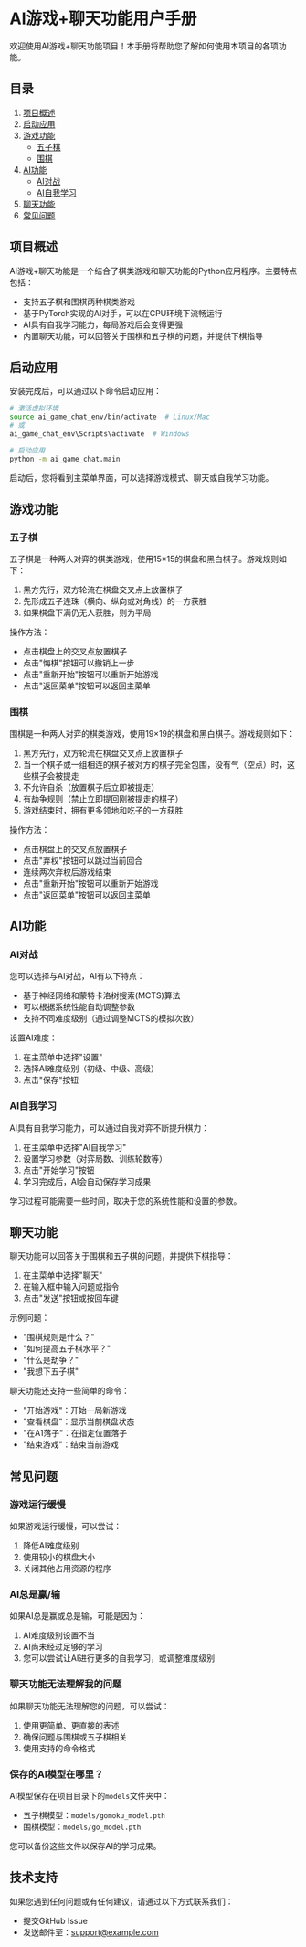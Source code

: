 # AI游戏+聊天功能用户手册

欢迎使用AI游戏+聊天功能项目！本手册将帮助您了解如何使用本项目的各项功能。

## 目录

1. [项目概述](#项目概述)
2. [启动应用](#启动应用)
3. [游戏功能](#游戏功能)
   - [五子棋](#五子棋)
   - [围棋](#围棋)
4. [AI功能](#AI功能)
   - [AI对战](#AI对战)
   - [AI自我学习](#AI自我学习)
5. [聊天功能](#聊天功能)
6. [常见问题](#常见问题)

## 项目概述

AI游戏+聊天功能是一个结合了棋类游戏和聊天功能的Python应用程序。主要特点包括：

- 支持五子棋和围棋两种棋类游戏
- 基于PyTorch实现的AI对手，可以在CPU环境下流畅运行
- AI具有自我学习能力，每局游戏后会变得更强
- 内置聊天功能，可以回答关于围棋和五子棋的问题，并提供下棋指导

## 启动应用

安装完成后，可以通过以下命令启动应用：

```bash
# 激活虚拟环境
source ai_game_chat_env/bin/activate  # Linux/Mac
# 或
ai_game_chat_env\Scripts\activate  # Windows

# 启动应用
python -m ai_game_chat.main
```

启动后，您将看到主菜单界面，可以选择游戏模式、聊天或自我学习功能。

## 游戏功能

### 五子棋

五子棋是一种两人对弈的棋类游戏，使用15×15的棋盘和黑白棋子。游戏规则如下：

1. 黑方先行，双方轮流在棋盘交叉点上放置棋子
2. 先形成五子连珠（横向、纵向或对角线）的一方获胜
3. 如果棋盘下满仍无人获胜，则为平局

操作方法：
- 点击棋盘上的交叉点放置棋子
- 点击"悔棋"按钮可以撤销上一步
- 点击"重新开始"按钮可以重新开始游戏
- 点击"返回菜单"按钮可以返回主菜单

### 围棋

围棋是一种两人对弈的棋类游戏，使用19×19的棋盘和黑白棋子。游戏规则如下：

1. 黑方先行，双方轮流在棋盘交叉点上放置棋子
2. 当一个棋子或一组相连的棋子被对方的棋子完全包围，没有气（空点）时，这些棋子会被提走
3. 不允许自杀（放置棋子后立即被提走）
4. 有劫争规则（禁止立即提回刚被提走的棋子）
5. 游戏结束时，拥有更多领地和吃子的一方获胜

操作方法：
- 点击棋盘上的交叉点放置棋子
- 点击"弃权"按钮可以跳过当前回合
- 连续两次弃权后游戏结束
- 点击"重新开始"按钮可以重新开始游戏
- 点击"返回菜单"按钮可以返回主菜单

## AI功能

### AI对战

您可以选择与AI对战，AI有以下特点：

- 基于神经网络和蒙特卡洛树搜索(MCTS)算法
- 可以根据系统性能自动调整参数
- 支持不同难度级别（通过调整MCTS的模拟次数）

设置AI难度：
1. 在主菜单中选择"设置"
2. 选择AI难度级别（初级、中级、高级）
3. 点击"保存"按钮

### AI自我学习

AI具有自我学习能力，可以通过自我对弈不断提升棋力：

1. 在主菜单中选择"AI自我学习"
2. 设置学习参数（对弈局数、训练轮数等）
3. 点击"开始学习"按钮
4. 学习完成后，AI会自动保存学习成果

学习过程可能需要一些时间，取决于您的系统性能和设置的参数。

## 聊天功能

聊天功能可以回答关于围棋和五子棋的问题，并提供下棋指导：

1. 在主菜单中选择"聊天"
2. 在输入框中输入问题或指令
3. 点击"发送"按钮或按回车键

示例问题：
- "围棋规则是什么？"
- "如何提高五子棋水平？"
- "什么是劫争？"
- "我想下五子棋"

聊天功能还支持一些简单的命令：
- "开始游戏"：开始一局新游戏
- "查看棋盘"：显示当前棋盘状态
- "在A1落子"：在指定位置落子
- "结束游戏"：结束当前游戏

## 常见问题

### 游戏运行缓慢

如果游戏运行缓慢，可以尝试：
1. 降低AI难度级别
2. 使用较小的棋盘大小
3. 关闭其他占用资源的程序

### AI总是赢/输

如果AI总是赢或总是输，可能是因为：
1. AI难度级别设置不当
2. AI尚未经过足够的学习
3. 您可以尝试让AI进行更多的自我学习，或调整难度级别

### 聊天功能无法理解我的问题

如果聊天功能无法理解您的问题，可以尝试：
1. 使用更简单、更直接的表述
2. 确保问题与围棋或五子棋相关
3. 使用支持的命令格式

### 保存的AI模型在哪里？

AI模型保存在项目目录下的`models`文件夹中：
- 五子棋模型：`models/gomoku_model.pth`
- 围棋模型：`models/go_model.pth`

您可以备份这些文件以保存AI的学习成果。

## 技术支持

如果您遇到任何问题或有任何建议，请通过以下方式联系我们：
- 提交GitHub Issue
- 发送邮件至：support@example.com

